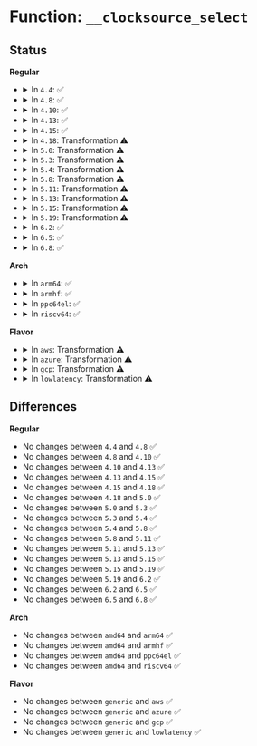 # Function: <code>__clocksource_select</code>

## Status
<b>Regular</b>
<ul>
<li>
<details>
<summary>In <code>4.4</code>: ✅</summary>

```c
void __clocksource_select(bool skipcur);
```

**Collision:** Unique Static

**Inline:** No

**Transformation:** False

**Instances:**

```
In kernel/time/clocksource.c (ffffffff810f7a60)
Location: kernel/time/clocksource.c:550
Inline: False
Direct callers:
  - kernel/time/clocksource.c:clocksource_change_rating
  - kernel/time/clocksource.c:__clocksource_register_scale
  - kernel/time/clocksource.c:clocksource_unbind
  - kernel/time/clocksource.c:clocksource_watchdog_kthread
  - kernel/time/clocksource.c:clocksource_done_booting
  - kernel/time/clocksource.c:sysfs_override_clocksource
```
**Symbols:**

```
ffffffff810f7a60-ffffffff810f7b75: __clocksource_select (STB_LOCAL)
```
</details>
</li>
<li>
<details>
<summary>In <code>4.8</code>: ✅</summary>

```c
void __clocksource_select(bool skipcur);
```

**Collision:** Unique Static

**Inline:** No

**Transformation:** False

**Instances:**

```
In kernel/time/clocksource.c (ffffffff810febd0)
Location: kernel/time/clocksource.c:580
Inline: False
Direct callers:
  - kernel/time/clocksource.c:sysfs_override_clocksource
  - kernel/time/clocksource.c:clocksource_unbind
  - kernel/time/clocksource.c:clocksource_change_rating
  - kernel/time/clocksource.c:__clocksource_register_scale
  - kernel/time/clocksource.c:clocksource_done_booting
  - kernel/time/clocksource.c:clocksource_watchdog_kthread
```
**Symbols:**

```
ffffffff810febd0-ffffffff810fecf1: __clocksource_select (STB_LOCAL)
```
</details>
</li>
<li>
<details>
<summary>In <code>4.10</code>: ✅</summary>

```c
void __clocksource_select(bool skipcur);
```

**Collision:** Unique Static

**Inline:** No

**Transformation:** False

**Instances:**

```
In kernel/time/clocksource.c (ffffffff81101a30)
Location: kernel/time/clocksource.c:581
Inline: False
Direct callers:
  - kernel/time/clocksource.c:sysfs_override_clocksource
  - kernel/time/clocksource.c:clocksource_unbind
  - kernel/time/clocksource.c:clocksource_change_rating
  - kernel/time/clocksource.c:__clocksource_register_scale
  - kernel/time/clocksource.c:clocksource_done_booting
  - kernel/time/clocksource.c:clocksource_watchdog_kthread
```
**Symbols:**

```
ffffffff81101a30-ffffffff81101b6d: __clocksource_select (STB_LOCAL)
```
</details>
</li>
<li>
<details>
<summary>In <code>4.13</code>: ✅</summary>

```c
void __clocksource_select(bool skipcur);
```

**Collision:** Unique Static

**Inline:** No

**Transformation:** False

**Instances:**

```
In kernel/time/clocksource.c (ffffffff81103b60)
Location: kernel/time/clocksource.c:588
Inline: False
Direct callers:
  - kernel/time/clocksource.c:sysfs_override_clocksource
  - kernel/time/clocksource.c:clocksource_unbind
  - kernel/time/clocksource.c:clocksource_change_rating
  - kernel/time/clocksource.c:__clocksource_register_scale
  - kernel/time/clocksource.c:clocksource_done_booting
  - kernel/time/clocksource.c:clocksource_watchdog_kthread
```
**Symbols:**

```
ffffffff81103b60-ffffffff81103cad: __clocksource_select (STB_LOCAL)
```
</details>
</li>
<li>
<details>
<summary>In <code>4.15</code>: ✅</summary>

```c
void __clocksource_select(bool skipcur);
```

**Collision:** Unique Static

**Inline:** No

**Transformation:** False

**Instances:**

```
In kernel/time/clocksource.c (ffffffff8110ebf0)
Location: kernel/time/clocksource.c:587
Inline: False
Direct callers:
  - kernel/time/clocksource.c:sysfs_override_clocksource
  - kernel/time/clocksource.c:clocksource_unbind
  - kernel/time/clocksource.c:clocksource_change_rating
  - kernel/time/clocksource.c:__clocksource_register_scale
  - kernel/time/clocksource.c:clocksource_done_booting
  - kernel/time/clocksource.c:clocksource_watchdog_kthread
```
**Symbols:**

```
ffffffff8110ebf0-ffffffff8110ed3d: __clocksource_select (STB_LOCAL)
```
</details>
</li>
<li>
<details>
<summary>In <code>4.18</code>: Transformation ⚠️</summary>

```c
void __clocksource_select(bool skipcur);
```

**Collision:** Unique Static

**Inline:** No

**Transformation:** True

**Instances:**

```
In kernel/time/clocksource.c (0)
Location: kernel/time/clocksource.c:605
Inline: False
Direct callers:
  - kernel/time/clocksource.c:current_clocksource_store
  - kernel/time/clocksource.c:clocksource_unbind
  - kernel/time/clocksource.c:clocksource_change_rating
  - kernel/time/clocksource.c:__clocksource_register_scale
  - kernel/time/clocksource.c:clocksource_done_booting
  - kernel/time/clocksource.c:clocksource_watchdog_kthread
```
**Symbols:**

```
ffffffff8111a670-ffffffff8111a78e: __clocksource_select (STB_LOCAL)
ffffffff8111b743-ffffffff8111b7a4: __clocksource_select.cold.10 (STB_LOCAL)
```
</details>
</li>
<li>
<details>
<summary>In <code>5.0</code>: Transformation ⚠️</summary>

```c
void __clocksource_select(bool skipcur);
```

**Collision:** Unique Static

**Inline:** No

**Transformation:** True

**Instances:**

```
In kernel/time/clocksource.c (0)
Location: kernel/time/clocksource.c:725
Inline: False
Direct callers:
  - kernel/time/clocksource.c:current_clocksource_store
  - kernel/time/clocksource.c:clocksource_unbind
  - kernel/time/clocksource.c:clocksource_change_rating
  - kernel/time/clocksource.c:__clocksource_register_scale
  - kernel/time/clocksource.c:clocksource_done_booting
  - kernel/time/clocksource.c:clocksource_watchdog_kthread
```
**Symbols:**

```
ffffffff81125b70-ffffffff81125c8e: __clocksource_select (STB_LOCAL)
ffffffff81126f33-ffffffff81126f94: __clocksource_select.cold.11 (STB_LOCAL)
```
</details>
</li>
<li>
<details>
<summary>In <code>5.3</code>: Transformation ⚠️</summary>

```c
void __clocksource_select(bool skipcur);
```

**Collision:** Unique Static

**Inline:** No

**Transformation:** True

**Instances:**

```
In kernel/time/clocksource.c (0)
Location: kernel/time/clocksource.c:725
Inline: False
Direct callers:
  - kernel/time/clocksource.c:current_clocksource_store
  - kernel/time/clocksource.c:clocksource_unbind
  - kernel/time/clocksource.c:clocksource_change_rating
  - kernel/time/clocksource.c:__clocksource_register_scale
  - kernel/time/clocksource.c:clocksource_done_booting
  - kernel/time/clocksource.c:clocksource_watchdog_kthread
```
**Symbols:**

```
ffffffff81130590-ffffffff811306b1: __clocksource_select (STB_LOCAL)
ffffffff811318e5-ffffffff81131945: __clocksource_select.cold (STB_LOCAL)
```
</details>
</li>
<li>
<details>
<summary>In <code>5.4</code>: Transformation ⚠️</summary>

```c
void __clocksource_select(bool skipcur);
```

**Collision:** Unique Static

**Inline:** No

**Transformation:** True

**Instances:**

```
In kernel/time/clocksource.c (0)
Location: kernel/time/clocksource.c:732
Inline: False
Direct callers:
  - kernel/time/clocksource.c:current_clocksource_store
  - kernel/time/clocksource.c:clocksource_unbind
  - kernel/time/clocksource.c:clocksource_change_rating
  - kernel/time/clocksource.c:__clocksource_register_scale
  - kernel/time/clocksource.c:clocksource_done_booting
  - kernel/time/clocksource.c:clocksource_watchdog_kthread
```
**Symbols:**

```
ffffffff8113c4d0-ffffffff8113c5f1: __clocksource_select (STB_LOCAL)
ffffffff8113d835-ffffffff8113d895: __clocksource_select.cold (STB_LOCAL)
```
</details>
</li>
<li>
<details>
<summary>In <code>5.8</code>: Transformation ⚠️</summary>

```c
void __clocksource_select(bool skipcur);
```

**Collision:** Unique Static

**Inline:** No

**Transformation:** True

**Instances:**

```
In kernel/time/clocksource.c (0)
Location: kernel/time/clocksource.c:732
Inline: False
Direct callers:
  - kernel/time/clocksource.c:current_clocksource_store
  - kernel/time/clocksource.c:clocksource_unbind
  - kernel/time/clocksource.c:clocksource_change_rating
  - kernel/time/clocksource.c:__clocksource_register_scale
  - kernel/time/clocksource.c:clocksource_done_booting
  - kernel/time/clocksource.c:clocksource_watchdog_kthread
```
**Symbols:**

```
ffffffff8114b540-ffffffff8114b661: __clocksource_select (STB_LOCAL)
ffffffff8114c9b5-ffffffff8114ca15: __clocksource_select.cold (STB_LOCAL)
```
</details>
</li>
<li>
<details>
<summary>In <code>5.11</code>: Transformation ⚠️</summary>

```c
void __clocksource_select(bool skipcur);
```

**Collision:** Unique Static

**Inline:** No

**Transformation:** True

**Instances:**

```
In kernel/time/clocksource.c (0)
Location: kernel/time/clocksource.c:730
Inline: False
Direct callers:
  - kernel/time/clocksource.c:current_clocksource_store
  - kernel/time/clocksource.c:clocksource_unbind
  - kernel/time/clocksource.c:clocksource_change_rating
  - kernel/time/clocksource.c:__clocksource_register_scale
  - kernel/time/clocksource.c:clocksource_done_booting
  - kernel/time/clocksource.c:clocksource_watchdog_kthread
```
**Symbols:**

```
ffffffff811479a0-ffffffff81147ac1: __clocksource_select (STB_LOCAL)
ffffffff81be38ec-ffffffff81be394c: __clocksource_select.cold (STB_LOCAL)
```
</details>
</li>
<li>
<details>
<summary>In <code>5.13</code>: Transformation ⚠️</summary>

```c
void __clocksource_select(bool skipcur);
```

**Collision:** Unique Static

**Inline:** No

**Transformation:** True

**Instances:**

```
In kernel/time/clocksource.c (0)
Location: kernel/time/clocksource.c:831
Inline: False
Direct callers:
  - kernel/time/clocksource.c:current_clocksource_store
  - kernel/time/clocksource.c:clocksource_unbind
  - kernel/time/clocksource.c:clocksource_change_rating
  - kernel/time/clocksource.c:__clocksource_register_scale
  - kernel/time/clocksource.c:clocksource_done_booting
  - kernel/time/clocksource.c:clocksource_watchdog_kthread
```
**Symbols:**

```
ffffffff81148bf0-ffffffff81148d08: __clocksource_select (STB_LOCAL)
ffffffff81bd57bc-ffffffff81bd581c: __clocksource_select.cold (STB_LOCAL)
```
</details>
</li>
<li>
<details>
<summary>In <code>5.15</code>: Transformation ⚠️</summary>

```c
void __clocksource_select(bool skipcur);
```

**Collision:** Unique Static

**Inline:** No

**Transformation:** True

**Instances:**

```
In kernel/time/clocksource.c (0)
Location: kernel/time/clocksource.c:943
Inline: False
Direct callers:
  - kernel/time/clocksource.c:current_clocksource_store
  - kernel/time/clocksource.c:clocksource_unbind
  - kernel/time/clocksource.c:clocksource_change_rating
  - kernel/time/clocksource.c:__clocksource_register_scale
  - kernel/time/clocksource.c:clocksource_done_booting
  - kernel/time/clocksource.c:clocksource_watchdog_kthread
```
**Symbols:**

```
ffffffff8116c870-ffffffff8116c988: __clocksource_select (STB_LOCAL)
ffffffff81cb15bf-ffffffff81cb161f: __clocksource_select.cold (STB_LOCAL)
```
</details>
</li>
<li>
<details>
<summary>In <code>5.19</code>: Transformation ⚠️</summary>

```c
void __clocksource_select(bool skipcur);
```

**Collision:** Unique Static

**Inline:** No

**Transformation:** True

**Instances:**

```
In kernel/time/clocksource.c (0)
Location: kernel/time/clocksource.c:949
Inline: False
Direct callers:
  - kernel/time/clocksource.c:current_clocksource_store
  - kernel/time/clocksource.c:clocksource_unbind
  - kernel/time/clocksource.c:clocksource_change_rating
  - kernel/time/clocksource.c:__clocksource_register_scale
  - kernel/time/clocksource.c:clocksource_done_booting
  - kernel/time/clocksource.c:clocksource_watchdog_kthread
```
**Symbols:**

```
ffffffff811a0830-ffffffff811a097b: __clocksource_select (STB_LOCAL)
ffffffff81e62bad-ffffffff81e62c11: __clocksource_select.cold (STB_LOCAL)
```
</details>
</li>
<li>
<details>
<summary>In <code>6.2</code>: ✅</summary>

```c
void __clocksource_select(bool skipcur);
```

**Collision:** Unique Static

**Inline:** No

**Transformation:** False

**Instances:**

```
In kernel/time/clocksource.c (ffffffff811df760)
Location: kernel/time/clocksource.c:968
Inline: False
Direct callers:
  - kernel/time/clocksource.c:current_clocksource_store
  - kernel/time/clocksource.c:clocksource_unbind
  - kernel/time/clocksource.c:clocksource_change_rating
  - kernel/time/clocksource.c:__clocksource_register_scale
  - kernel/time/clocksource.c:clocksource_done_booting
  - kernel/time/clocksource.c:clocksource_watchdog_kthread
```
**Symbols:**

```
ffffffff811df760-ffffffff811df922: __clocksource_select (STB_LOCAL)
```
</details>
</li>
<li>
<details>
<summary>In <code>6.5</code>: ✅</summary>

```c
void __clocksource_select(bool skipcur);
```

**Collision:** Unique Static

**Inline:** No

**Transformation:** False

**Instances:**

```
In kernel/time/clocksource.c (ffffffff811f3c20)
Location: kernel/time/clocksource.c:979
Inline: False
Direct callers:
  - kernel/time/clocksource.c:current_clocksource_store
  - kernel/time/clocksource.c:clocksource_unbind
  - kernel/time/clocksource.c:clocksource_change_rating
  - kernel/time/clocksource.c:__clocksource_register_scale
  - kernel/time/clocksource.c:clocksource_done_booting
  - kernel/time/clocksource.c:clocksource_watchdog_kthread
```
**Symbols:**

```
ffffffff811f3c20-ffffffff811f3e21: __clocksource_select (STB_LOCAL)
```
</details>
</li>
<li>
<details>
<summary>In <code>6.8</code>: ✅</summary>

```c
void __clocksource_select(bool skipcur);
```

**Collision:** Unique Static

**Inline:** No

**Transformation:** False

**Instances:**

```
In kernel/time/clocksource.c (ffffffff81209d60)
Location: kernel/time/clocksource.c:1002
Inline: False
Direct callers:
  - kernel/time/clocksource.c:current_clocksource_store
  - kernel/time/clocksource.c:clocksource_unbind
  - kernel/time/clocksource.c:clocksource_change_rating
  - kernel/time/clocksource.c:__clocksource_register_scale
  - kernel/time/clocksource.c:clocksource_done_booting
  - kernel/time/clocksource.c:clocksource_watchdog_kthread
```
**Symbols:**

```
ffffffff81209d60-ffffffff81209f61: __clocksource_select (STB_LOCAL)
```
</details>
</li>
</ul>
<b>Arch</b>
<ul>
<li>
<details>
<summary>In <code>arm64</code>: ✅</summary>

```c
void __clocksource_select(bool skipcur);
```

**Collision:** Unique Static

**Inline:** No

**Transformation:** False

**Instances:**

```
In kernel/time/clocksource.c (ffff8000101a66c8)
Location: kernel/time/clocksource.c:732
Inline: False
Direct callers:
  - kernel/time/clocksource.c:current_clocksource_store
  - kernel/time/clocksource.c:clocksource_unbind
  - kernel/time/clocksource.c:clocksource_change_rating
  - kernel/time/clocksource.c:__clocksource_register_scale
  - kernel/time/clocksource.c:clocksource_done_booting
```
**Symbols:**

```
ffff8000101a66c8-ffff8000101a685c: __clocksource_select (STB_LOCAL)
```
</details>
</li>
<li>
<details>
<summary>In <code>armhf</code>: ✅</summary>

```c
void __clocksource_select(bool skipcur);
```

**Collision:** Unique Static

**Inline:** No

**Transformation:** False

**Instances:**

```
In kernel/time/clocksource.c (c03f1950)
Location: kernel/time/clocksource.c:732
Inline: False
Direct callers:
  - kernel/time/clocksource.c:current_clocksource_store
  - kernel/time/clocksource.c:clocksource_unbind
  - kernel/time/clocksource.c:clocksource_change_rating
  - kernel/time/clocksource.c:__clocksource_register_scale
  - kernel/time/clocksource.c:clocksource_done_booting
```
**Symbols:**

```
c03f1950-c03f1aec: __clocksource_select (STB_LOCAL)
```
</details>
</li>
<li>
<details>
<summary>In <code>ppc64el</code>: ✅</summary>

```c
void __clocksource_select(bool skipcur);
```

**Collision:** Unique Static

**Inline:** No

**Transformation:** False

**Instances:**

```
In kernel/time/clocksource.c (c000000000208b00)
Location: kernel/time/clocksource.c:732
Inline: False
Direct callers:
  - kernel/time/clocksource.c:current_clocksource_store
  - kernel/time/clocksource.c:clocksource_unbind
  - kernel/time/clocksource.c:clocksource_change_rating
  - kernel/time/clocksource.c:__clocksource_register_scale
  - kernel/time/clocksource.c:clocksource_done_booting
```
**Symbols:**

```
c000000000208b00-c000000000208ed8: __clocksource_select (STB_LOCAL)
```
</details>
</li>
<li>
<details>
<summary>In <code>riscv64</code>: ✅</summary>

```c
void __clocksource_select(bool skipcur);
```

**Collision:** Unique Static

**Inline:** No

**Transformation:** False

**Instances:**

```
In kernel/time/clocksource.c (ffffffe00013287e)
Location: kernel/time/clocksource.c:732
Inline: False
Direct callers:
  - kernel/time/clocksource.c:current_clocksource_store
  - kernel/time/clocksource.c:clocksource_unbind
  - kernel/time/clocksource.c:clocksource_change_rating
  - kernel/time/clocksource.c:__clocksource_register_scale
  - kernel/time/clocksource.c:clocksource_done_booting
```
**Symbols:**

```
ffffffe00013287e-ffffffe0001329d0: __clocksource_select (STB_LOCAL)
```
</details>
</li>
</ul>
<b>Flavor</b>
<ul>
<li>
<details>
<summary>In <code>aws</code>: Transformation ⚠️</summary>

```c
void __clocksource_select(bool skipcur);
```

**Collision:** Unique Static

**Inline:** No

**Transformation:** True

**Instances:**

```
In kernel/time/clocksource.c (0)
Location: kernel/time/clocksource.c:732
Inline: False
Direct callers:
  - kernel/time/clocksource.c:current_clocksource_store
  - kernel/time/clocksource.c:clocksource_unbind
  - kernel/time/clocksource.c:clocksource_change_rating
  - kernel/time/clocksource.c:__clocksource_register_scale
  - kernel/time/clocksource.c:clocksource_done_booting
  - kernel/time/clocksource.c:clocksource_watchdog_kthread
```
**Symbols:**

```
ffffffff81134c80-ffffffff81134da1: __clocksource_select (STB_LOCAL)
ffffffff81135fe5-ffffffff81136045: __clocksource_select.cold (STB_LOCAL)
```
</details>
</li>
<li>
<details>
<summary>In <code>azure</code>: Transformation ⚠️</summary>

```c
void __clocksource_select(bool skipcur);
```

**Collision:** Unique Static

**Inline:** No

**Transformation:** True

**Instances:**

```
In kernel/time/clocksource.c (0)
Location: kernel/time/clocksource.c:732
Inline: False
Direct callers:
  - kernel/time/clocksource.c:current_clocksource_store
  - kernel/time/clocksource.c:clocksource_unbind
  - kernel/time/clocksource.c:clocksource_change_rating
  - kernel/time/clocksource.c:__clocksource_register_scale
  - kernel/time/clocksource.c:clocksource_done_booting
  - kernel/time/clocksource.c:clocksource_watchdog_kthread
```
**Symbols:**

```
ffffffff811276e0-ffffffff81127801: __clocksource_select (STB_LOCAL)
ffffffff81128a35-ffffffff81128a95: __clocksource_select.cold (STB_LOCAL)
```
</details>
</li>
<li>
<details>
<summary>In <code>gcp</code>: Transformation ⚠️</summary>

```c
void __clocksource_select(bool skipcur);
```

**Collision:** Unique Static

**Inline:** No

**Transformation:** True

**Instances:**

```
In kernel/time/clocksource.c (0)
Location: kernel/time/clocksource.c:732
Inline: False
Direct callers:
  - kernel/time/clocksource.c:current_clocksource_store
  - kernel/time/clocksource.c:clocksource_unbind
  - kernel/time/clocksource.c:clocksource_change_rating
  - kernel/time/clocksource.c:__clocksource_register_scale
  - kernel/time/clocksource.c:clocksource_done_booting
  - kernel/time/clocksource.c:clocksource_watchdog_kthread
```
**Symbols:**

```
ffffffff811329a0-ffffffff81132ac1: __clocksource_select (STB_LOCAL)
ffffffff81133d05-ffffffff81133d65: __clocksource_select.cold (STB_LOCAL)
```
</details>
</li>
<li>
<details>
<summary>In <code>lowlatency</code>: Transformation ⚠️</summary>

```c
void __clocksource_select(bool skipcur);
```

**Collision:** Unique Static

**Inline:** No

**Transformation:** True

**Instances:**

```
In kernel/time/clocksource.c (0)
Location: kernel/time/clocksource.c:732
Inline: False
Direct callers:
  - kernel/time/clocksource.c:current_clocksource_store
  - kernel/time/clocksource.c:clocksource_unbind
  - kernel/time/clocksource.c:clocksource_change_rating
  - kernel/time/clocksource.c:__clocksource_register_scale
  - kernel/time/clocksource.c:clocksource_done_booting
  - kernel/time/clocksource.c:clocksource_watchdog_kthread
```
**Symbols:**

```
ffffffff8113f3c0-ffffffff8113f4e1: __clocksource_select (STB_LOCAL)
ffffffff81140725-ffffffff81140785: __clocksource_select.cold (STB_LOCAL)
```
</details>
</li>
</ul>

## Differences
<b>Regular</b>
<ul>
<li>
No changes between <code>4.4</code> and <code>4.8</code> ✅
</li>
<li>
No changes between <code>4.8</code> and <code>4.10</code> ✅
</li>
<li>
No changes between <code>4.10</code> and <code>4.13</code> ✅
</li>
<li>
No changes between <code>4.13</code> and <code>4.15</code> ✅
</li>
<li>
No changes between <code>4.15</code> and <code>4.18</code> ✅
</li>
<li>
No changes between <code>4.18</code> and <code>5.0</code> ✅
</li>
<li>
No changes between <code>5.0</code> and <code>5.3</code> ✅
</li>
<li>
No changes between <code>5.3</code> and <code>5.4</code> ✅
</li>
<li>
No changes between <code>5.4</code> and <code>5.8</code> ✅
</li>
<li>
No changes between <code>5.8</code> and <code>5.11</code> ✅
</li>
<li>
No changes between <code>5.11</code> and <code>5.13</code> ✅
</li>
<li>
No changes between <code>5.13</code> and <code>5.15</code> ✅
</li>
<li>
No changes between <code>5.15</code> and <code>5.19</code> ✅
</li>
<li>
No changes between <code>5.19</code> and <code>6.2</code> ✅
</li>
<li>
No changes between <code>6.2</code> and <code>6.5</code> ✅
</li>
<li>
No changes between <code>6.5</code> and <code>6.8</code> ✅
</li>
</ul>
<b>Arch</b>
<ul>
<li>
No changes between <code>amd64</code> and <code>arm64</code> ✅
</li>
<li>
No changes between <code>amd64</code> and <code>armhf</code> ✅
</li>
<li>
No changes between <code>amd64</code> and <code>ppc64el</code> ✅
</li>
<li>
No changes between <code>amd64</code> and <code>riscv64</code> ✅
</li>
</ul>
<b>Flavor</b>
<ul>
<li>
No changes between <code>generic</code> and <code>aws</code> ✅
</li>
<li>
No changes between <code>generic</code> and <code>azure</code> ✅
</li>
<li>
No changes between <code>generic</code> and <code>gcp</code> ✅
</li>
<li>
No changes between <code>generic</code> and <code>lowlatency</code> ✅
</li>
</ul>
